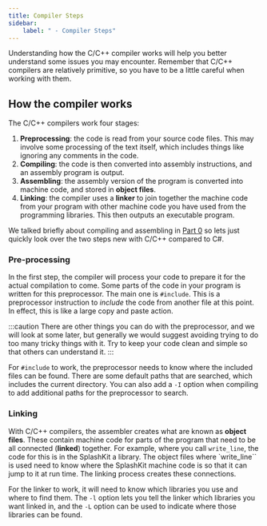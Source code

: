 ```yaml
---
title: Compiler Steps
sidebar:
    label: " - Compiler Steps"
---
```


Understanding how the C/C++ compiler works will help you better understand some issues you may encounter. Remember that C/C++ compilers are relatively primitive, so you have to be a little careful when working with them.

## How the compiler works

The C/C++ compilers work four stages:

1. **Preprocessing**: the code is read from your source code files.
    This may involve some processing of the text itself, which includes
    things like ignoring any comments in the code.
2. **Compiling**: the code is then converted into assembly
    instructions, and an assembly program is output.
3. **Assembling**: the assembly version of the program is converted
    into machine code, and stored in **object files**.
4. **Linking**: the compiler uses a **linker** to
    join together the machine code from your program with other machine
    code you have used from the programming libraries. This then outputs
    an executable program.

We talked briefly about compiling and assembling in [Part 0](../../../../part-0-getting-started/1-digital-realities/1-concepts/6-source-code) so lets just quickly look over the two steps new with C/C++ compared to C#.

### Pre-processing

In the first step, the compiler will process your code to prepare it for the actual compilation to come. Some parts of the code in your program is written for this preprocessor. The main one is `#include`. This is a preprocessor instruction to *include* the code from another file at this point. In effect, this is like a large copy and paste action.

:::caution
There are other things you can do with the preprocessor, and we will look at some later, but generally we would suggest avoiding trying to do too many tricky things with it. Try to keep your code clean and simple so that others can understand it.
:::

For `#include` to work, the preprocessor needs to know where the included files can be found. There are some default paths that are searched, which includes the current directory. You can also add a `-I` option when compiling to add additional paths for the preprocessor to search.

### Linking

With C/C++ compilers, the assembler creates what are known as **object files**. These contain machine code for parts of the program that need to be all connected (**linked**) together. For example, where you call `write_line`, the code for this is in the SplashKit a library. The object files where `write_line`` is used need to know where the SplashKit machine code is so that it can jump to it at run time. The linking process creates these connections.

For the linker to work, it will need to know which libraries you use and where to find them. The `-l` option lets you tell the linker which libraries you want linked in, and the `-L` option can be used to indicate where those libraries can be found.
